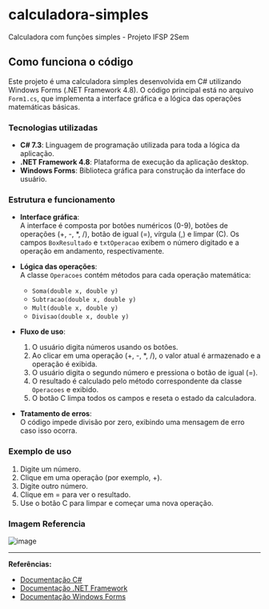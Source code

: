 # calculadora-simples
Calculadora com funções simples - Projeto IFSP 2Sem

## Como funciona o código

Este projeto é uma calculadora simples desenvolvida em C# utilizando Windows Forms (.NET Framework 4.8). O código principal está no arquivo `Form1.cs`, que implementa a interface gráfica e a lógica das operações matemáticas básicas.

### Tecnologias utilizadas

- **C# 7.3**: Linguagem de programação utilizada para toda a lógica da aplicação.
- **.NET Framework 4.8**: Plataforma de execução da aplicação desktop.
- **Windows Forms**: Biblioteca gráfica para construção da interface do usuário.

### Estrutura e funcionamento

- **Interface gráfica**:  
  A interface é composta por botões numéricos (0-9), botões de operações (+, -, *, /), botão de igual (=), vírgula (,) e limpar (C). Os campos `BoxResultado` e `txtOperacao` exibem o número digitado e a operação em andamento, respectivamente.

- **Lógica das operações**:  
  A classe `Operacoes` contém métodos para cada operação matemática:
    - `Soma(double x, double y)`
    - `Subtracao(double x, double y)`
    - `Mult(double x, double y)`
    - `Divisao(double x, double y)`

- **Fluxo de uso**:
    1. O usuário digita números usando os botões.
    2. Ao clicar em uma operação (+, -, *, /), o valor atual é armazenado e a operação é exibida.
    3. O usuário digita o segundo número e pressiona o botão de igual (=).
    4. O resultado é calculado pelo método correspondente da classe `Operacoes` e exibido.
    5. O botão C limpa todos os campos e reseta o estado da calculadora.

- **Tratamento de erros**:  
  O código impede divisão por zero, exibindo uma mensagem de erro caso isso ocorra.

### Exemplo de uso

1. Digite um número.
2. Clique em uma operação (por exemplo, +).
3. Digite outro número.
4. Clique em = para ver o resultado.
5. Use o botão C para limpar e começar uma nova operação.


### Imagem Referencia

![image](https://github.com/user-attachments/assets/867269fd-810a-459f-88dc-e6a9facf4a88)

---

**Referências:**
- [Documentação C#](https://docs.microsoft.com/pt-br/dotnet/csharp/)
- [Documentação .NET Framework](https://docs.microsoft.com/pt-br/dotnet/framework/)
- [Documentação Windows Forms](https://docs.microsoft.com/pt-br/dotnet/desktop/winforms/)
